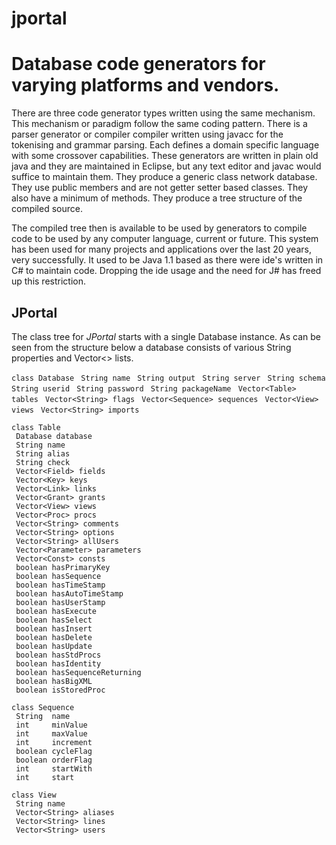 # jportal

Database code generators for varying platforms and vendors.
===========================================================

There are three code generator types written using the same mechanism.
This mechanism or paradigm follow the same coding pattern. There is a
parser generator or compiler compiler written using javacc for the tokenising
and grammar parsing. Each defines a domain specific language with some crossover
capabilities. These generators are written in plain old java and they are maintained
in Eclipse, but any text editor and javac would suffice to maintain them. They 
produce a generic class network database. They use public members and are not getter 
setter based classes. They also have a minimum of methods. They produce a tree structure
of the compiled source.

The compiled tree then is available to be used by generators to compile code to be
used by any computer language, current or future. This system has been used for many
projects and applications over the last 20 years, very successfully. It used to be Java 1.1
based as there were ide's written in C# to maintain code. Dropping the ide usage and the
need for J# has freed up this restriction.

JPortal
-------

The class tree for *JPortal* starts with a single Database instance. As can be seen from
the structure below a database consists of various String properties and Vector<> lists.

  `class Database`
  ` String name`
  ` String output`
  ` String server`
  ` String schema`
  ` String userid`
  ` String password`
  ` String packageName`
  ` Vector<Table> tables`
  ` Vector<String> flags`
  ` Vector<Sequence> sequences`
  ` Vector<View> views`
  ` Vector<String> imports`
  
  
`class Table`  
` Database database`  
` String name`  
` String alias`  
` String check`  
` Vector<Field> fields`  
` Vector<Key> keys`  
` Vector<Link> links`  
` Vector<Grant> grants`  
` Vector<View> views`  
` Vector<Proc> procs`  
` Vector<String> comments`  
` Vector<String> options`  
` Vector<String> allUsers`  
` Vector<Parameter> parameters`  
` Vector<Const> consts`  
` boolean hasPrimaryKey`  
` boolean hasSequence`  
` boolean hasTimeStamp`  
` boolean hasAutoTimeStamp`  
` boolean hasUserStamp`  
` boolean hasExecute`  
` boolean hasSelect`  
` boolean hasInsert`  
` boolean hasDelete`  
` boolean hasUpdate`  
` boolean hasStdProcs`  
` boolean hasIdentity`  
` boolean hasSequenceReturning`  
` boolean hasBigXML`  
` boolean isStoredProc`  
  
  
`class Sequence`  
` String  name`  
` int     minValue`  
` int     maxValue`  
` int     increment`  
` boolean cycleFlag`  
` boolean orderFlag`  
` int     startWith`  
` int     start`  
  
   
`class View`  
` String name`  
` Vector<String> aliases`  
` Vector<String> lines`  
` Vector<String> users`  
  
  